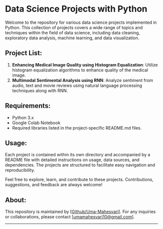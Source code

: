 # Data Science Projects with Python

Welcome to the repository for various data science projects implemented in Python. This collection of projects covers a wide range of topics and techniques within the field of data science, including data cleaning, exploratory data analysis, machine learning, and data visualization.

## Project List:

1. **Enhancing Medical Image Quality using Histogram Equalization**: Utilize histogram equalization algorithms to enhance quality of the medical image.
2. **Multimodal Sentimental Analysis using RNN**: Analyze sentiment from audio, text and movie reviews using natural language processing techniques along with RNN.

## Requirements:

- Python 3.x
- Google Colab Notebook 
- Required libraries listed in the project-specific README.md files.

## Usage:

Each project is contained within its own directory and accompanied by a README file with detailed instructions on usage, data sources, and dependencies. The projects are structured to facilitate easy navigation and reproducibility.

Feel free to explore, learn, and contribute to these projects. Contributions, suggestions, and feedback are always welcome!

## About:

This repository is maintained by [[Github/Uma-Mahesvari](https://github.com/Uma-Mahesvari)]. For any inquiries or collaborations, please contact [umamahesvari10@gmail.com].

---
